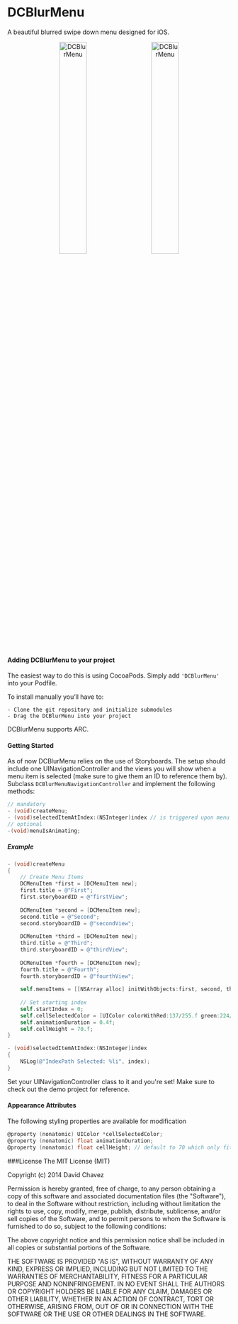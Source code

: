 DCBlurMenu
==========
A beautiful blurred swipe down menu designed for iOS.

<p align="center" >
  <img src="https://dl.dropboxusercontent.com/u/25869496/dcblurmenu1.png" width="35%" height="%35" alt="DCBlurMenu" title="DCBlurMenu">
  &nbsp;&nbsp;&nbsp;&nbsp;&nbsp;&nbsp;
  <img src="https://dl.dropboxusercontent.com/u/25869496/dcblurmenu2.png" width="35%" height="%35" alt="DCBlurMenu" title="DCBlurMenu">
</p>

#### Adding DCBlurMenu to your project

The easiest way to do this is using CocoaPods. Simply add ```'DCBlurMenu'``` into your Podfile.


To install manually you’ll have to:

    - Clone the git repository and initialize submodules
    - Drag the DCBlurMenu into your project
    
DCBlurMenu supports ARC.

#### Getting Started

As of now DCBlurMenu relies on the use of Storyboards. The setup should include one UINavigationController and the views you will show when a menu item is selected (make sure to give them an ID to reference them by). Subclass ```DCBlurMenuNavigationController``` and implement the following methods:

```objective-c
// mandatory
- (void)createMenu;
- (void)selectedItemAtIndex:(NSInteger)index // is triggered upon menu selection
// optional
-(void)menuIsAnimating;
```

##### Example

```objective-c
- (void)createMenu
{
    // Create Menu Items
    DCMenuItem *first = [DCMenuItem new];
    first.title = @"First";
    first.storyboardID = @"firstView";
    
    DCMenuItem *second = [DCMenuItem new];
    second.title = @"Second";
    second.storyboardID = @"secondView";
    
    DCMenuItem *third = [DCMenuItem new];
    third.title = @"Third";
    third.storyboardID = @"thirdView";
    
    DCMenuItem *fourth = [DCMenuItem new];
    fourth.title = @"Fourth";
    fourth.storyboardID = @"fourthView";
    
    self.menuItems = [[NSArray alloc] initWithObjects:first, second, third, fourth, nil];
    
    // Set starting index
    self.startIndex = 0;
    self.cellSelectedColor = [UIColor colorWithRed:137/255.f green:224/255.f blue:250/255.f alpha:.4];
    self.animationDuration = 0.4f;
    self.cellHeight = 70.f;
}

- (void)selectedItemAtIndex:(NSInteger)index
{
    NSLog(@"IndexPath Selected: %li", index);
}
```

Set your UINavigationController class to it and you're set! Make sure to check out the demo project for reference.

#### Appearance Attributes
The following styling properties are available for modification
```objective-c
@property (nonatomic) UIColor *cellSelectedColor;
@property (nonatomic) float animationDuration;
@property (nonatomic) float cellHeight; // default to 70 which only fits 4 items
```

###License
The MIT License (MIT)

Copyright (c) 2014 David Chavez

Permission is hereby granted, free of charge, to any person obtaining a copy
of this software and associated documentation files (the "Software"), to deal
in the Software without restriction, including without limitation the rights
to use, copy, modify, merge, publish, distribute, sublicense, and/or sell
copies of the Software, and to permit persons to whom the Software is
furnished to do so, subject to the following conditions:

The above copyright notice and this permission notice shall be included in all
copies or substantial portions of the Software.

THE SOFTWARE IS PROVIDED "AS IS", WITHOUT WARRANTY OF ANY KIND, EXPRESS OR
IMPLIED, INCLUDING BUT NOT LIMITED TO THE WARRANTIES OF MERCHANTABILITY,
FITNESS FOR A PARTICULAR PURPOSE AND NONINFRINGEMENT. IN NO EVENT SHALL THE
AUTHORS OR COPYRIGHT HOLDERS BE LIABLE FOR ANY CLAIM, DAMAGES OR OTHER
LIABILITY, WHETHER IN AN ACTION OF CONTRACT, TORT OR OTHERWISE, ARISING FROM,
OUT OF OR IN CONNECTION WITH THE SOFTWARE OR THE USE OR OTHER DEALINGS IN THE
SOFTWARE.